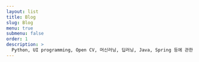 ```yaml
---
layout: list
title: Blog
slug: Blog
menu: true
submenu: false
order: 1
description: >
  Python, UI programming, Open CV, 머신러닝, 딥러닝, Java, Spring 등에 관한 글   
---
```

